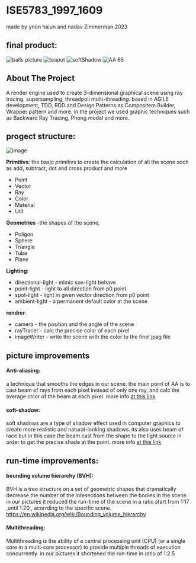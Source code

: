 # ISE5783_1997_1609
made by  ynon haiun and nadav Zimmerman 2023

## final product:
![balls picture](https://github.com/ynon123/ISE5783_1997_1609/assets/94478672/9565c98a-c978-4268-9c46-d21d7ac9aceb)
![teapot](https://github.com/ynon123/ISE5783_1997_1609/assets/94478672/ab514555-1c43-4734-850d-b5b03b5b08f8)
![softShadow](https://github.com/ynon123/ISE5783_1997_1609/assets/94478672/75c693ca-3e87-4caf-a92e-bde0a2bda0ab)
![AA 65](https://github.com/ynon123/ISE5783_1997_1609/assets/94478672/fd38ef87-bf15-482d-af39-c7da771b3dca)


## About The Project
A render engine used to create 3-dimensional graphical scene using ray tracing, supersampling, threadpoll multi-threading. 
based in AGILE development, TDD, RDD and Design Patterns as Compositem Builder, Wrapper pattern and more.
in the project we used graphic techniques such as Backward Ray Tracing, Phong model and more.

## progect structure:
![image](https://github.com/ynon123/ISE5783_1997_1609/assets/94478672/9b121bad-5c24-43fd-9ad8-e8df1508ab79)

**Primitivs**: the basic primitivs to create the calculation of all the scene soch as add, subtract, dot and cross product and more
* Point
* Vector
* Ray
* Color
* Material
* Util

**Geometries** -the shapes of the scene,
* Poligon
* Sphere
* Triangle
* Tube
* Plane

**Lighting**:
* directional-light - mimic son-light behave
* point-light - light to all direction from p0 point
* spot-light - light in given vector direction from p0 point
* ambient-light - a permanent default color at the scene 

**rendrer**:
* camera - the position and the angle of the scene
* rayTracer - calc the precise color of each pixel
* imageWriter - write the scene with the color to the finel jpag file


## picture improvements
#### Anti-aliasing:
a technique that smooths the edges in our scene. the main point of AA is to cast beam of rays from each pixel instead of only one ray,
and calc the average color of the beam at each pixel.
more info <a href="https://en.wikipedia.org/wiki/Anti-aliasing" title="AA">at this link</a>
#### soft-shadow: 
  soft shadows are a type of shadow effect used in computer graphics to create more realistic and natural-looking shadows.
  its also uses beam of race but in this case the beam cast from the shape to the light source in order to get the precise shade at the point.
  more info <a href="https://www.cineversity.com/wiki/Soft_shadows/" title="AA">at this link</a>

## run-time improvements:
#### bounding volume hierarchy (BVH):
BVH is a tree structure on a set of geometric shapes that dramatically decrease the number of the intesections between the bodies in the scene.
in our pictures it reduced the run-time of the scene in a ratio start from  1:17 ,until  1:20 , acorrding to the specific scene.
<https://en.wikipedia.org/wiki/Bounding_volume_hierarchy>
#### Multithreading:
Multithreading is the ability of a central processing unit (CPU) (or a single core in a multi-core processor) to provide multiple threads of execution concurrently.
in our pictures it shortened the run-time in ratio of 1:2.5





